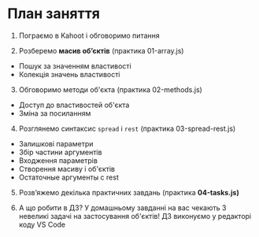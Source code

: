 # План заняття

1. Пограємо в Kahoot і обговоримо питання

2. Розберемо **масив об’єктів** (практика 01-array.js)

- Пошук за значенням властивості
- Колекція значень властивості

3. Обговоримо методи об'єкта (практика 02-methods.js)

- Доступ до властивостей об'єкта
- Зміна за посиланням

4. Розглянемо синтаксис `spread` і `rest` (практика 03-spread-rest.js)

- Залишкові параметри
- Збір частини аргументів
- Входження параметрів
- Створення масиву і об'єктів
- Остаточные аргументы с rest

5. Розв’яжемо декілька практичних завдань (практика **04-tasks.js)**

6. А що робити в ДЗ? У домашньому завданні на вас чекають 3 невеликі задачі на
   застосування об'єктів! ДЗ виконуємо у редакторі коду VS Code
